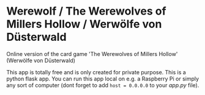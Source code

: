 # Werewolf / The Werewolves of Millers Hollow / Werwölfe von Düsterwald
Online version of the card game 'The Werewolves of Millers Hollow' (Werwölfe von Düsterwald)

This app is totally free and is only created for private purpose.
This is a python flask app. You can run this app local on e.g. a Raspberry Pi or simply any sort of computer (dont forget to add `host = 0.0.0.0` to your *app.py* file).
